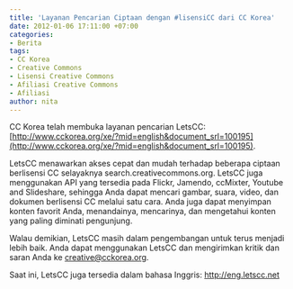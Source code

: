 ```yaml
---
title: 'Layanan Pencarian Ciptaan dengan #lisensiCC dari CC Korea'
date: 2012-01-06 17:11:00 +07:00
categories:
- Berita
tags:
- CC Korea
- Creative Commons
- Lisensi Creative Commons
- Afiliasi Creative Commons
- Afiliasi
author: nita
---
```


CC Korea telah membuka layanan pencarian LetsCC: [http://www.cckorea.org/xe/?mid=english&document_srl=100195](http://www.cckorea.org/xe/?mid=english&document_srl=100195).

LetsCC menawarkan akses cepat dan mudah terhadap beberapa ciptaan berlisensi CC selayaknya search.creativecommons.org. LetsCC juga menggunakan API yang tersedia pada Flickr, Jamendo, ccMixter, Youtube and Slideshare, sehingga Anda dapat mencari gambar, suara, video, dan dokumen berlisensi CC melalui satu cara. Anda juga dapat menyimpan konten favorit Anda, menandainya, mencarinya, dan mengetahui konten yang paling diminati pengunjung.

Walau demikian, LetsCC masih dalam pengembangan untuk terus menjadi lebih baik. Anda dapat menggunakan LetsCC dan mengirimkan kritik dan saran Anda ke creative@cckorea.org.

Saat ini, LetsCC juga tersedia dalam bahasa Inggris: http://eng.letscc.net
